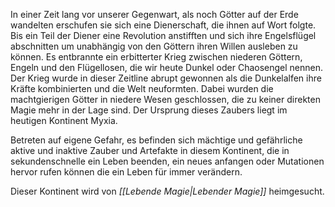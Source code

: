 In einer Zeit lang vor unserer Gegenwart, als noch Götter auf der Erde wandelten erschufen sie sich eine Dienerschaft, die ihnen auf Wort folgte. Bis ein Teil der Diener eine Revolution anstifften und sich ihre Engelsflügel abschnitten um unabhängig von den Göttern ihren Willen ausleben zu können. Es entbrannte ein erbitterter Krieg zwischen niederen Göttern, Engeln und den Flügellosen, die wir heute Dunkel oder Chaosengel nennen. Der Krieg wurde in dieser Zeitline abrupt gewonnen als die Dunkelalfen ihre Kräfte kombinierten und die Welt neuformten. Dabei wurden die machtgierigen Götter in niedere Wesen geschlossen, die zu keiner direkten Magie mehr in der Lage sind.
Der Ursprung dieses Zaubers liegt im heutigen Kontinent Myxia.

Betreten auf eigene Gefahr, es befinden sich mächtige und gefährliche aktive und inaktive Zauber und Artefakte in diesem Kontinent, die in sekundenschnelle ein Leben beenden, ein neues anfangen oder Mutationen hervor rufen können die ein Leben für immer verändern.

Dieser Kontinent wird von *[[Lebende Magie|Lebender Magie]]* heimgesucht.